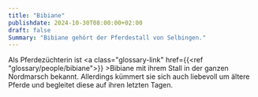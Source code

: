 ```yaml
---
title: "Bibiane"
publishdate: 2024-10-30T08:00:00+02:00
draft: false
Summary: "Bibiane gehört der Pferdestall von Selbingen."
---
```

Als Pferdezüchterin ist <a class="glossary-link" href={{<ref "glossary/people/bibiane">}} >Bibiane</a> mit ihrem Stall in der ganzen Nordmarsch bekannt. Allerdings kümmert sie sich auch liebevoll um ältere Pferde und begleitet diese auf ihren letzten Tagen.
